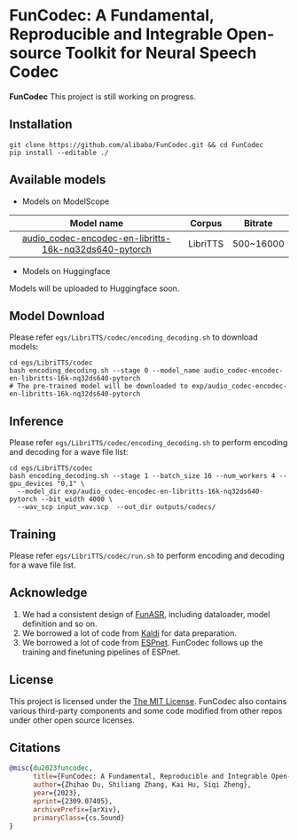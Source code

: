 # FunCodec: A Fundamental, Reproducible and Integrable Open-source Toolkit for Neural Speech Codec

<strong>FunCodec</strong> 
This project is still working on progress.

## Installation

```shell
git clone https://github.com/alibaba/FunCodec.git && cd FunCodec
pip install --editable ./
```

## Available models
- Models on ModelScope

|                                                                          Model name                                                                          |  Corpus  |  Bitrate  |
|:------------------------------------------------------------------------------------------------------------------------------------------------------------:|:--------:|:---------:|
| [audio_codec-encodec-en-libritts-16k-nq32ds640-pytorch](https://www.modelscope.cn/models/damo/audio_codec-encodec-en-libritts-16k-nq32ds320-pytorch/summary) | LibriTTS | 500~16000 |

- Models on Huggingface 

Models will be uploaded to Huggingface soon.


## Model Download
Please refer `egs/LibriTTS/codec/encoding_decoding.sh` to download models:
```shell
cd egs/LibriTTS/codec
bash encoding_decoding.sh --stage 0 --model_name audio_codec-encodec-en-libritts-16k-nq32ds640-pytorch
# The pre-trained model will be downloaded to exp/audio_codec-encodec-en-libritts-16k-nq32ds640-pytorch
```

## Inference
Please refer `egs/LibriTTS/codec/encoding_decoding.sh` to perform encoding and decoding 
for a wave file list:
```shell
cd egs/LibriTTS/codec
bash encoding_decoding.sh --stage 1 --batch_size 16 --num_workers 4 --gpu_devices "0,1" \
  --model_dir exp/audio_codec-encodec-en-libritts-16k-nq32ds640-pytorch --bit_width 4000 \
  --wav_scp input_wav.scp  --out_dir outputs/codecs/
```

## Training
Please refer `egs/LibriTTS/codec/run.sh` to perform encoding and decoding 
for a wave file list.

## Acknowledge

1. We had a consistent design of [FunASR](https://github.com/alibaba/FunASR), including dataloader, model definition and so on.
2. We borrowed a lot of code from [Kaldi](http://kaldi-asr.org/) for data preparation.
3. We borrowed a lot of code from [ESPnet](https://github.com/espnet/espnet). FunCodec follows up the training and finetuning pipelines of ESPnet.

## License
This project is licensed under the [The MIT License](https://opensource.org/licenses/MIT). 
FunCodec also contains various third-party components and some code modified from other repos 
under other open source licenses.

## Citations

``` bibtex
@misc{du2023funcodec,
      title={FunCodec: A Fundamental, Reproducible and Integrable Open-source Toolkit for Neural Speech Codec},
      author={Zhihao Du, Shiliang Zhang, Kai Hu, Siqi Zheng},
      year={2023},
      eprint={2309.07405},
      archivePrefix={arXiv},
      primaryClass={cs.Sound}
}
```
